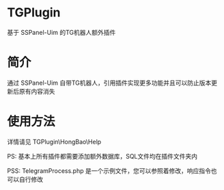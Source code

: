 # TGPlugin
基于 SSPanel-Uim 的TG机器人额外插件

# 简介
通过 SSPanel-Uim 自带TG机器人，引用插件实现更多功能并且可以防止版本更新后原有内容消失

# 使用方法
详情请见 TGPlugin\HongBao\Help

PS: 基本上所有插件都需要添加额外数据库，SQL文件均在插件文件夹内

PSS: TelegramProcess.php 是一个示例文件，您可以参照着修改，响应指令也可以自行修改
